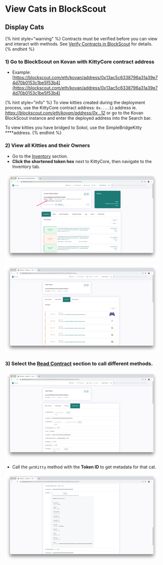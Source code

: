 # View Cats in BlockScout

## Display Cats

{% hint style="warning" %}
Contracts must be verified before you can view and interact with methods. See [Verify Contracts in BlockScout](verify-contracts-in-blockscout.md) for details.
{% endhint %}

### 1\) Go to BlockScout on Kovan with KittyCore contract address

* Example: [https://blockscout.com/eth/kovan/address/0x13ac5c6338796a31a39e74d70b0153c1be5f53b4](https://blockscout.com/eth/kovan/address/0x13ac5c6338796a31a39e74d70b0153c1be5f53b4)

{% hint style="info" %}
To view kitties created during the deployment process, use the KittyCore contract address: `0x....12` address ie. _https://blockscout.com/eth/kovan/address/0x...12_  or go to the Kovan BlockScout instance and enter the deployed address into the Search bar.

To view kitties you have bridged to Sokol, use the SimpleBridgeKitty ****address.
{% endhint %}

### 2\) View all Kitties and their Owners

* Go to the [Inventory](https://blockscout.com/eth/kovan/tokens/0x13ac5c6338796a31a39e74d70b0153c1be5f53b4/inventory) section. 
* **Click the shortened token hex** next to KittyCore, then navigate to the Inventory tab.

![Click 0x13ac in this example to access token information](../../.gitbook/assets/bs1.png)

![Inventory Tab shows each unique kitties token including Token ID and Owner Address ](../../.gitbook/assets/inventory_tab.png)

### 3\) Select the [Read Contract](https://blockscout.com/eth/kovan/tokens/0x13ac5c6338796a31a39e74d70b0153c1be5f53b4/read_contract) section to call different methods. 

![Read Contract tab displays contract methods and allows for queries](../../.gitbook/assets/read-contract.png)

* Call the `getKitty` method with the **Token ID** to get metadata for that cat.

![Call getKitty method with the token id \(ie. 7\) to get the metadata ](../../.gitbook/assets/getkitty.png)

